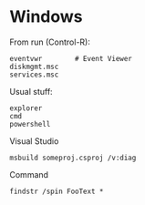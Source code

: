 Windows
=======

From run (Control-R):

    eventvwr        # Event Viewer
    diskmgmt.msc
    services.msc
    
Usual stuff:

    explorer
    cmd
    powershell

Visual Studio

    msbuild someproj.csproj /v:diag
    
Command

    findstr /spin FooText *

